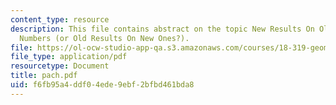 ```yaml
---
content_type: resource
description: This file contains abstract on the topic New Results On Old Crossing
  Numbers (or Old Results On New Ones?).
file: https://ol-ocw-studio-app-qa.s3.amazonaws.com/courses/18-319-geometric-combinatorics-fall-2005/f6fb95a4ddf04ede9ebf2bfbd461bda8_pach.pdf
file_type: application/pdf
resourcetype: Document
title: pach.pdf
uid: f6fb95a4-ddf0-4ede-9ebf-2bfbd461bda8
---
```

